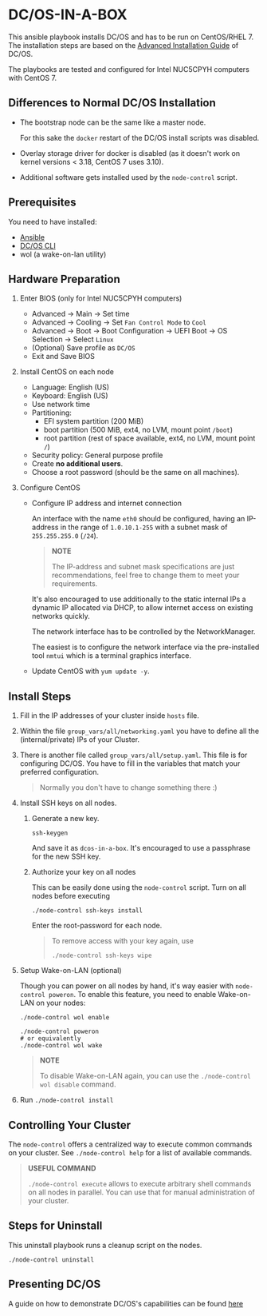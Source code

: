 # DC/OS-IN-A-BOX

This ansible playbook installs DC/OS and has to be run on CentOS/RHEL 7. The
installation steps are based on the
[Advanced Installation Guide](https://dcos.io/docs/latest/administration/installing/custom/advanced/)
of DC/OS.

The playbooks are tested and configured for Intel NUC5CPYH computers with
CentOS 7.

## Differences to Normal DC/OS Installation

- The bootstrap node can be the same like a master node.

  For this sake the `docker` restart of the DC/OS install scripts was disabled.

- Overlay storage driver for docker is disabled (as it doesn't work on kernel
  versions < 3.18, CentOS 7 uses 3.10).

- Additional software gets installed used by the `node-control` script.

## Prerequisites

You need to have installed:

- [Ansible](https://www.ansible.com/)
- [DC/OS CLI](https://github.com/dcos/dcos-cli)
- wol (a wake-on-lan utility)

## Hardware Preparation

1. Enter BIOS (only for Intel NUC5CPYH computers)
   - Advanced -> Main -> Set time
   - Advanced -> Cooling -> Set `Fan Control Mode` to `Cool`
   - Advanced -> Boot -> Boot Configuration -> UEFI Boot -> OS Selection ->
     Select `Linux`
   - (Optional) Save profile as `DC/OS`
   - Exit and Save BIOS

2. Install CentOS on each node
   - Language: English (US)
   - Keyboard: English (US)
   - Use network time
   - Partitioning:
     - EFI system partition (200 MiB)
     - boot partition (500 MiB, ext4, no LVM, mount point `/boot`)
     - root partition (rest of space available, ext4, no LVM, mount point `/`)
   - Security policy: General purpose profile
   - Create **no additional users**.
   - Choose a root password (should be the same on all machines).

3. Configure CentOS
   - Configure IP address and internet connection

     An interface with the name `eth0` should be configured, having an
     IP-address in the range of `1.0.10.1-255` with a subnet mask of
     `255.255.255.0` (`/24`).

     > **NOTE**
     >
     > The IP-address and subnet mask specifications are just
     > recommendations, feel free to change them to meet your
     > requirements.

     It's also encouraged to use additionally to the static internal IPs a
     dynamic IP allocated via DHCP, to allow internet access on existing
     networks quickly.

     The network interface has to be controlled by the NetworkManager.

     The easiest is to configure the network interface via the pre-installed
     tool `nmtui` which is a terminal graphics interface.

   - Update CentOS with `yum update -y`.

## Install Steps

1. Fill in the IP addresses of your cluster inside `hosts` file.

2. Within the file `group_vars/all/networking.yaml` you have to define all the
   (internal/private) IPs of your Cluster.

3. There is another file called `group_vars/all/setup.yaml`. This file is for
   configuring DC/OS. You have to fill in the variables that match your
   preferred configuration.

   > Normally you don't have to change something there :)

4. Install SSH keys on all nodes.

   1. Generate a new key.

      ```
      ssh-keygen
      ```

      And save it as `dcos-in-a-box`. It's encouraged to use a passphrase for
      the new SSH key.

   2. Authorize your key on all nodes

      This can be easily done using the `node-control` script. Turn on all nodes
      before executing

      ```
      ./node-control ssh-keys install
      ```

      Enter the root-password for each node.

      > To remove access with your key again, use
      >
      > ```
      > ./node-control ssh-keys wipe
      > ```

5. Setup Wake-on-LAN (optional)

   Though you can power on all nodes by hand, it's way easier with
   `node-control poweron`. To enable this feature, you need to enable
   Wake-on-LAN on your nodes:

   ```
   ./node-control wol enable

   ./node-control poweron
   # or equivalently
   ./node-control wol wake
   ```

   > **NOTE**
   >
   > To disable Wake-on-LAN again, you can use the
   > `./node-control wol disable` command.

6. Run `./node-control install`

## Controlling Your Cluster

The `node-control` offers a centralized way to execute common commands on
your cluster. See `./node-control help` for a list of available commands.

> **USEFUL COMMAND**
>
> `./node-control execute` allows to execute arbitrary shell commands on all
> nodes in parallel. You can use that for manual administration of your cluster.

## Steps for Uninstall

This uninstall playbook runs a cleanup script on the nodes.

```
./node-control uninstall
```

## Presenting DC/OS

A guide on how to demonstrate DC/OS's capabilities can be found
[here](PRESENTATION.md)
